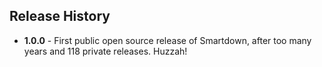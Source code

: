 ## Release History

- **1.0.0** - First public open source release of Smartdown, after too many years and 118 private releases. Huzzah!
